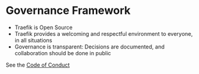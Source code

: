 # Governance Framework

- Traefik is Open Source
- Traefik provides a welcoming and respectful environment to everyone, in all situations
- Governance is transparent: Decisions are documented, and collaboration should be done in public

See the [Code of Conduct](https://github.com/traefik/traefik/blob/master/CODE_OF_CONDUCT.md)